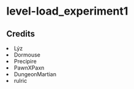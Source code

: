 # level-load_experiment1
 
## Credits
<li> Lýz</li>
<li> Dormouse</li>
<li> Precipire</li>
<li> PawnXPaxn</li>
<li> DungeonMartian</li>
<li> rulric</li>
